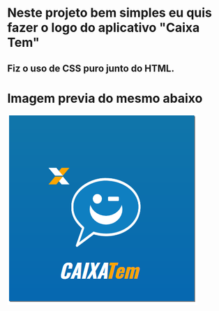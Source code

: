 # Neste projeto bem simples eu quis fazer o logo do aplicativo "Caixa Tem"
 
 
 ## Fiz o uso de CSS puro junto do HTML.

# Imagem previa do mesmo abaixo

![imagem previa](https://github.com/suederlima/site-logo-caixa-tem.github.io/blob/main/Previa%20readme.png)
